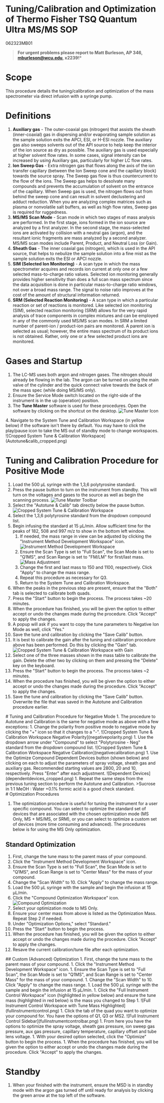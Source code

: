 # Tuning/Calibration and Optimization of Thermo Fisher TSQ Quantum Ultra MS/MS SOP
062323MB01
>**For urgent problems please report to Matt Burleson, AP 346, mburleson@wcu.edu, x2239!***

# Scope
This procedure details the tuning/calibration and optimization of the mass spectrometer via direct infusion with a syringe pump.

# Definitions
1. **Auxiliary gas** - The outer-coaxial gas (nitrogen) that assists the sheath (inner-coaxial) gas in dispersing and/or evaporating sample solution as the sample solution exits the APCI, ESI, or H-ESI nozzle.  The auxiliary gas also sweeps solvents out of the API source to help keep the interior of the ion source as dry as possible. The auxiliary gas is used especially at higher solvent flow rates.  In some cases, signal intensity can be increased by using Auxiliary gas, particularly for higher LC flow rates.
1. **Ion Sweep Gas** - Extra nitrogen gas that flows along the axis of the ion transfer capillary (between the Ion Sweep cone and the capillary block) towards the source spray. The Sweep gas flow is thus countercurrent to the flow of the ions. The Sweep gas helps to desolvate many compounds and prevents the accumulation of solvent on the entrance of the capillary.  When Sweep gas is used, the nitrogen flows out from behind the sweep cone and can result in solvent declustering and adduct reduction.  When you are analyzing complex matrices such as plasma or nonvolatile salt buffers, as well as high flow rates, Sweep gas is required for ruggedness.
1. **MS/MS Scan Mode** - Scan mode in which two stages of mass analysis are performed. In the first stage, ions formed in the ion source are analyzed by a first analyzer. In the second stage, the mass-selected ions are activated by collision with a neutral gas (argon), and the resultant ionic fragments are mass analyzed by a second analyzer. MS/MS scan modes include Parent, Product, and Neutral Loss (or Gain).
1. **Sheath Gas** - The inner coaxial gas (nitrogen), which is used in the API source, that helps to nebulize the sample solution into a fine mist as the sample solution exits the ESI or APCI nozzle.
1. **SIM (Selected Ion Monitoring)** - A scan type in which the mass spectrometer acquires and records ion current at only one or a few selected mass-to-charge ratio values. Selected ion monitoring generally provides higher sensitivity than does a full scan mass spectrum since the data acquisition is done in particular mass-to-charge ratio windows, not over a broad mass range. The signal to noise ratio improves at the cost of the amount of structural information returned.
1. **SRM (Selected Reaction Monitoring)** - A scan type in which a particular reaction or set of reactions is monitored. Like selected ion monitoring (SIM), selected reaction monitoring (SRM) allows for the very rapid analysis of trace components in complex mixtures and can be employed in any of the commonly used MS/MS scan modes.  In SRM a limited number of parent-ion / product-ion pairs are monitored. A parent ion is selected as usual; however, the entire mass spectrum of its product ions is not obtained. Rather, only one or a few selected product ions are monitored.

# Gases and Startup
1. The LC-MS uses both argon and nitrogen gases.  The nitrogen should already be flowing in the lab.  The argon can be turned on using the main valve of the cylinder and the quick connect valve towards the back of the mass spec (while doing MS/MS only).
1. Ensure the Service Mode switch located on the right-side of the instrument is in the up (operation) position.
1. The **Tune Master** software is used for these procedures.  Open the software by clicking on the shortcut on the desktop.
      ![Tune Master Icon](tunemastericon.png)
<div style="page-break-after: always;"></div>
4. Navigate to the System Tune and Calibration Workspace (in yellow below) if the software isn't there by default.  You may have to click the play/pause icon to take the MS out of standby mode to change workspaces.
      ![Cropped System Tune & Calibration Workspace](Autotune&calib_cropped.png)


# Tuning and Calibration Procedure for Positive Mode
1. Load the 500 µL syringe with the 1,3,6 polytyrosine standard.
1. Press the pause button to turn on the instrument from standby.  This will turn on the voltages and gases to the source as well as begin the scanning process.
      ![Tune Master Toolbar](tunemastertoolbarhighlighted.png)
1. Select the "Autotune & Calib" tab directly below the pause button.
      ![Cropped System Tune & Calibration Workspace](Autotune&calib_cropped.png)
1. Select the 1,3,6 polytyrosine standard from the dropdown compound list.
1. Begin infusing the standard at 15 µL/min.  Allow sufficient time for the peaks of 182, 508 and 997 m/z to show in the bottom left window.
    1. If needed, the mass range in view can be adjusted by clicking the "Instrument Method Development Workspace" icon.
          ![Instrument Method Development Workspace](instrumentmethoddevelopment_cropped.png)
    1. Ensure the Scan Type is set to "Full Scan", the Scan Mode is set to "Q1MS", and Scan Range is set to "FM/LM" for first/last mass.
          ![Mass Adjustment](massadjustment.png)
    1. Change the first and last mass to 150 and 1100, respectively.  Click "Apply" to change the mass range.
    1. Repeat this procedure as necessary for Q3.
    1. Return to the System Tune and Calibration Workspace.
1. When the peaks in the previous step are present, ensure that the "Both" tab is selected to calibrate both quads.
1. Press the "Start" button to begin the process.  The process takes ~20 minutes.
1. When the procedure has finished, you will be given the option to either accept or undo the changes made during the procedure.  Click "Accept" to apply the changes.
1. A popup will ask if you want to copy the tune parameters to Negative Ion Mode as well, click "Yes."
1. Save the tune and calibration by clicking the "Save Calib" button.
1. It is best to calibrate the gain after the tuning and calibration procedure above has been performed.  Do this by clicking the "Gain" tab.
![Cropped System Tune & Calibration Workspace with Gain](gaincalibration.png)
1. Select one of the three masses shown in the mass table to calibrate the gain.  Delete the other two by clicking on them and pressing the "Delete" key on the keyboard.
1. Press the "Start" button to begin the process.  The process takes ~2 minutes.
1. When the procedure has finished, you will be given the option to either accept or undo the changes made during the procedure.  Click "Accept" to apply the changes.
1. Save the tune and calibration by clicking the "Save Calib" button.  Overwrite the file that was saved in the Autotune and Calibration procedure earlier.
<div style="page-break-after: always;"></div>
# Tuning and Calibration Procedure for Negative Mode
1. The procedure to Autotune and Calibration is the same for negative mode as above with a few exceptions:
  1. Change the polarity from positive mode to negative mode by clicking the "+" icon so that it changes to a "-".
      ![Cropped System Tune & Calibration Workspace Negative Polarity](negativepolarity.png)
  1. Use the dropdown arrow under "Compound" to select "Polytyrosine - Neg" standard from the dropdown compound list.
      ![Cropped System Tune & Calibration Workspace Negative Calibration](negativecalibration.png)
  1. Use the Optimize Compound Dependent Devices button (shown below) and clicking on each to adjust the parameters of spray voltage, sheath gas and auxiliary gas.  Recommended starting values are 2800, 20 and 10, respectively.  Press "Enter" after each adjustment.
        ![Dependent Devices](dependentdevices_cropped.png)
1. Repeat the same steps from the previous tuning section to perform the Autotune and Calibration.
>Sucrose in 1:1 MeOH : Water +0.1% formic acid is a good check standard.

<div style="page-break-after: always;"></div>
# Optimization Procedures

1. The optimization procedure is useful for tuning the instrument for a user specific compound.  You can select to optimize the standard set of devices that are associated with the chosen optimization mode (MS Only, MS + MS/MS, or SRM), or you can select to optimize a custom set of devices (more time consuming and advanced).  The procedures below is for using the MS Only optimization.

## Standard Optimization
1. First, change the tune mass to the parent mass of your compound.
  1. Click the "Instrument Method Development Workspace" icon.
  1. Ensure the Scan Type is set to "Full Scan", the Scan Mode is set to "Q1MS", and Scan Range is set to "Center Mass" for the mass of your compound.
  1. Change the "Scan Width" to 10.  Click "Apply" to change the mass range.
1. Load the 500 µL syringe with the sample and begin the infusion at 15 µL/min.
1. Click the "Compound Optimization Workspace" icon.
      ![Compound Optimization](compoundoptimization.png)
1. Select your optimization mode to MS Only.
1. Ensure your center mass from above is listed as the Optimization Mass.  Repeat Step 2 if needed.
1. Under "Optimization Options," select "Standard."
1. Press the "Start" button to begin the process.
1. When the procedure has finished, you will be given the option to either accept or undo the changes made during the procedure.  Click "Accept" to apply the changes.
1. Resave the current calibration/tune file after each optimization.
<div style="page-break-after: always;"></div>
## Custom (Advanced) Optimization
1. First, change the tune mass to the parent mass of your compound.
  1. Click the "Instrument Method Development Workspace" icon.
  1. Ensure the Scan Type is set to "Full Scan", the Scan Mode is set to "Q1MS", and Scan Range is set to "Center Mass" for the mass of your compound.
  1. Change the "Scan Width" to 10.  Click "Apply" to change the mass range.
1. Load the 500 µL syringe with the sample and begin the infusion at 15 µL/min.
1. Click the "Full Instrument Control Workspace" icon (highlighted in yellow below) and ensure the tune mass (highlighted in red below) is the mass you changed to Step 1.
      ![Full Instrument Control Workspace with Tune Mass Highlighted](fullinstrumentcontrol.png)
1. Click the tab of the quad you want to optimize your compound for.  You have the options of Q1, Q3 or MS2.
      ![Full Instrument Control Sidebar](fullinstrumentcontrolbar.png)
1. From here you have the options to optimize the spray voltage, sheath gas pressure, ion sweep gas pressure, aux gas pressure, capillary temperature, capillary offset and tube lens voltage.
1. With your desired option selected, click the "Optimize" button to begin the process.
1. When the procedure has finished, you will be given the option to either accept or undo the changes made during the procedure.  Click "Accept" to apply the changes.

# Standby
1. When your finished with the instrument, ensure the MSD is in standby mode with the argon gas turned off until ready for analysis by clicking the green arrow at the top left of the software.
